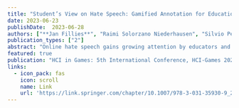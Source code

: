 ```yaml
---
title: "Student’s View on Hate Speech: Gamified Annotation for Educational Use"
date: 2023-06-23
publishDate:  2023-06-28
authors: ["**Jan Fillies**", "Raimi Solorzano Niederhausen", "Silvio Peikert", "Adrian Paschke"]
publication_types: ["2"]
abstract: "Online hate speech gains growing attention by educators and scientific researchers. Adolescents are highly active social media users and the majority of them experience or witness online hate speech. Therefore, educators are facing the challenge of how to handle the topic in an engaging and modern way. In prior work it has been shown that the understanding of hate speech varies depending on time, language, and topic. Another challenge is the small number of available data sets. This research addresses the problem of obtaining information to understand hate speech from the perspective of adolescents. Due to the difficulties of working with adolescents (e.g. data protection), it is challenging to create data sets for this specific subgroup. This research closes the gap by presenting a gamified annotation tool to be used in educational workshops within schools. Students are enabled to perform hate speech annotations in a controlled gamified environment. The gamified solution supplies schools with a live and realistic setting for a modern and motivational way to interact with the topic. This research demonstrates how to use the setting of educating students on the topic of hate speech in a safe space while understanding their perspective on hate speech."
featured: true
publication: "HCI in Games: 5th International Conference, HCI-Games 2023, Held as Part of the 25th HCI International Conference, HCII 2023, Copenhagen, Denmark"
links:
  - icon_pack: fas
    icon: scroll
    name: Link
    url: 'https://link.springer.com/chapter/10.1007/978-3-031-35930-9_20'
---
```


